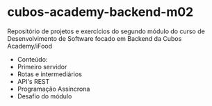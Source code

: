 # cubos-academy-backend-m02
Repositório de projetos e exercícios do segundo módulo do curso de Desenvolvimento de Software focado em Backend da Cubos Academy/iFood
- Conteúdo:
- Primeiro servidor
- Rotas e intermediários
- API's REST
- Programação Assíncrona
- Desafio do módulo
